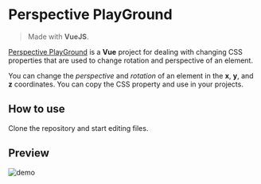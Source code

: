 
# Perspective PlayGround
> Made with **VueJS**.

<ins>Perspective PlayGround</ins> is a **Vue** project for dealing with changing CSS properties that are used to change rotation and perspective of an element.

You can change the *perspective* and *rotation* of an element in the **x**, **y**, and **z** coordinates.
You can copy the CSS property and use in your projects.

## How to use

Clone the repository and start editing files.

## Preview

![demo](https://user-images.githubusercontent.com/13501074/120830620-5eefa880-c567-11eb-8dc4-29d7b51bc15c.gif)